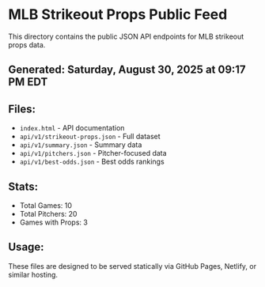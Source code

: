 # MLB Strikeout Props Public Feed

This directory contains the public JSON API endpoints for MLB strikeout props data.

## Generated: Saturday, August 30, 2025 at 09:17 PM EDT

## Files:
- `index.html` - API documentation
- `api/v1/strikeout-props.json` - Full dataset
- `api/v1/summary.json` - Summary data
- `api/v1/pitchers.json` - Pitcher-focused data  
- `api/v1/best-odds.json` - Best odds rankings

## Stats:
- Total Games: 10
- Total Pitchers: 20
- Games with Props: 3

## Usage:
These files are designed to be served statically via GitHub Pages, Netlify, or similar hosting.

